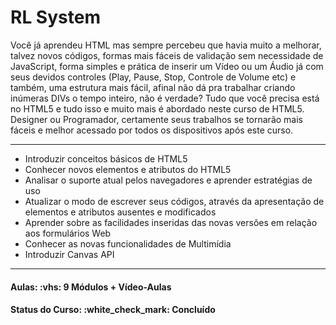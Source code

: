 <h1>RL System</h1>

<p>
Você já aprendeu HTML mas sempre percebeu que havia muito a melhorar, talvez novos códigos, formas mais fáceis de validação sem necessidade de JavaScript, forma simples e 
prática de inserir um Vídeo ou um Áudio já com seus devidos controles (Play, Pause, Stop, Controle de Volume etc) e também, uma estrutura mais fácil, afinal não dá pra 
trabalhar criando inúmeras DIVs o tempo inteiro, não é verdade? Tudo que você precisa está no HTML5 e tudo isso e muito mais é abordado neste curso de HTML5. Designer ou 
Programador, certamente seus trabalhos se tornarão mais fáceis e melhor acessado por todos os dispositivos após este curso.

<hr>

<ul>
    <li>Introduzir conceitos básicos de HTML5</li>
    <li>Conhecer novos elementos e atributos do HTML5</li>
    <li>Analisar o suporte atual pelos navegadores e aprender estratégias de uso</li>
    <li>Atualizar o modo de escrever seus códigos, através da apresentação de elementos e atributos ausentes e modificados</li>
    <li>Aprender sobre as facilidades inseridas das novas versões em relação aos formulários Web</li>
    <li>Conhecer as novas funcionalidades de Multimídia</li>
    <li>Introduzir Canvas API</li>
</ul>
</p>

<hr/>

<h4><b>Aulas:</b> :vhs: 9 Módulos + Vídeo-Aulas</h4>
<h4><b>Status do Curso:</b> :white_check_mark: Concluído
